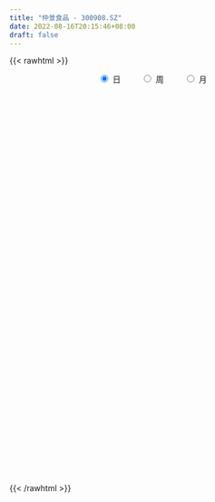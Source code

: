 ```yaml
---
title: "仲景食品 - 300908.SZ"
date: 2022-08-16T20:15:46+08:00
draft: false
---
```

{{< rawhtml >}}
    <div style="text-align: center">
        <label style="padding: 1rem;"><input style="margin-right: .5rem" type="radio" name="period" value="D" checked onclick="period_change(this)">日</label>
        <label style="padding: 1rem;"><input style="margin-right: .5rem" type="radio" name="period" value="W" onclick="period_change(this)">周</label>
        <label style="padding: 1rem;"><input style="margin-right: .5rem" type="radio" name="period" value="M" onclick="period_change(this)">月</label>
    </div>
    <div id="chart" style="height: 700px;"></div> 
    <script type="text/javascript">
        const D_v = [178465.06,117426.44,81226.61,126478.66,108540.16,80804.32,69269.61,66265.06,56216.3,86098.54,62585.13,38779.03,44000.07,53776.41,43858.28,39546.94,28899.2,63458.92,43415.73,37747.34,32349.08,34224.45,49132.22,36971.41,31383.94,30033.61,33106.28,34267.25,29944.39,34129.92,56866.95,35698.18,32658.61,22290.76,34752.65,21943.15,29241.14,24136.59,35706.38,24531.27,30072.58,26721.76,27621.37,38307.32,33480.72,21681.67,43222.61,59767.97,37035.15,31963.24,28106.6,26820.79,29922.06,24575.66,17505.0,16742.62,18369.1,15360.08,18775.72,18104.66,15453.06,12832.3,15643.82,12543.98,14309.57,18748.75,10707.14,11582.43,14605.12,15603.32,13064.49,9944.78,9148.41,15077.19,9624.86,8079.54,9240.62,13296.79,14478.03,10067.51,9628.4,24629.01,20756.84,14632.8,9515.28,12035.87,7854.04,6059.64,12951.92,14480.45,19197.05,21509.32,21102.71,14649.75,11401.62,9959.66,10838.96,8962.16,14098.51,52617.48,41634.65,44646.48,27173.83,22179.38,15858.83,12743.93,15951.85,10416.87,8073.72,11426.14,7464.45,9656.39,14150.74,18968.76,18281.11,17514.2,11500.4,13131.0,8699.83,14442.47,21704.9,17998.08,19918.19,11443.73,15387.63,8810.13,9464.36,16956.97,18242.7,14534.55,27372.35,20701.83,21684.43,17837.1,23511.25,13974.97,6086.05,11369.53,12134.21,7985.4,8689.61,8835.72,6863.4,7667.14,8822.6,18524.74,10102.44,12438.32,8782.21,13474.35,9753.52,7590.41,8864.71,5120.96,10234.35,12107.2,14193.31,23960.98,14898.86,11158.52,6738.86,12578.72,8553.87,7515.97,14308.11,13983.9,9571.11,7735.66,10528.35,11877.05,9092.05,8293.66,6820.47,7043.12,38205.8,63033.64,35622.27,30014.1,31605.59,32385.56,29125.46,25049.55,18411.78,17814.13,11925.64,16778.55,32194.81,16766.68,12152.34,13213.69,10586.33,14098.84,10445.06,11864.81,14105.02,9575.07,9466.37,7389.16,7513.18,7070.25,7865.09,11242.94,17375.44,11244.67,7093.07,5742.78,29464.45,29899.55,22258.24,16260.84,14274.75,14128.79,13694.98,16545.87,25803.93,18108.09,13455.24,11346.3,7833.61,10959.72,7175.07,9276.23,7421.05,8988.77,27278.76,10523.4,10977.6,8063.22,23790.76,12364.37,16965.51,37224.67,26630.88,11511.71,11378.01,9619.43,9791.65,20504.91,15193.68,12070.51,12729.38,11242.75,8740.7,15808.5,15768.8,9764.84,12252.96,11476.66,8067.02,8345.25,17255.94,10580.67,9418.26,9762.81,11788.14,21266.18,18750.41,16351.51,17210.48,14682.59,10191.12,10156.67,8666.65,6738.67,9344.7,11149.32,29564.71,35437.39,19998.32,13678.62,10837.49,11863.85,23910.98,26865.03,18428.06,16084.5,18330.82,12714.32,34363.33,28457.68,38577.81,30709.3,32644.17,14078.59,19785.19,11118.81,8790.32,10163.93,5606.64,6113.17,6511.68,7015.14,6406.66,6042.96,4714.4,7828.05,4666.44,4912.72,6253.47,5010.96,3198.92,5138.92,5247.41,3980.0,10711.91,5547.12,7669.13,7849.68,4077.93,3112.93,3845.93,4992.1,7434.54,9951.49,7385.85,7159.0,7575.35,8331.24,11021.2,8897.97,5477.0,8235.27,5517.15,3840.53,5053.0,9994.18,11078.6,10939.5,6633.89,6797.75,5593.44,7741.52,6800.0,5277.22,8455.12,14832.75,19695.2,16770.06,16331.8,17225.0,21365.31,43313.12,28018.01,25283.33,17418.75,13456.71,21698.17,15338.0,16238.8,10493.97,6361.1,5472.37,5154.01,7889.86,6535.31,6919.43,8684.57,7209.42,4963.0,5413.0,9986.85,7563.15,24138.12,15091.01,13795.72,8869.14,5486.79,14233.46,14870.53,8663.0,9405.0,7668.96,6602.87,6596.4,5355.48,4933.51,6229.0,9745.42,12268.73,6839.61,12147.0,11262.63,6591.22,4875.0,13088.79,13645.75,9083.87,11107.0,21430.08,10855.78,8427.95,9446.78,7670.87,7560.16,5366.57,5353.57,6487.57,3332.7,4357.0,8823.85,4225.0,5441.92,6953.93,4799.31,4759.97,3566.0,5428.06,4880.0,4290.0,5497.39,3377.43,11396.55,5290.46,4661.77,8340.0,37773.31,29706.2,20294.0,17095.45,10091.93,25158.8,10529.75]
const D_histogram = [0.0,-0.2456980057,-0.4673052978,-0.655387304,-1.5654277668,-1.9526242803,-2.1411649985,-2.0870437332,-2.1297103881,-1.4448229337,-1.2101923647,-1.0707571329,-1.1745469062,-1.5005250889,-1.8195375493,-1.6423394165,-1.5304525191,-0.9634625694,-0.5337808064,-0.4546144874,-0.3378822607,-0.2552841293,-0.4703300984,-0.6151669285,-0.8071970868,-0.9779720304,-0.9940552821,-0.8149836955,-0.5843020399,-0.2133323093,0.4799627754,0.6958418435,0.6231956352,0.6701237087,0.2730026839,0.0606503858,-0.2240099412,-0.2641426568,-0.0021618948,0.1737967832,0.3966228813,0.6809120389,0.8417659343,1.0782754363,0.9261519988,0.8975126154,1.2526893187,1.7146413391,1.9320433296,2.0901323917,1.8693331663,1.3424251546,1.193218665,0.6942604926,0.2680546046,0.0757440076,0.0539829372,0.1197150669,0.1599864009,0.2060743826,0.1086945127,0.0270807586,-0.1495626993,-0.3436211005,-0.3806473536,-0.51363693,-0.4867575987,-0.527815629,-0.3528294977,-0.2422529552,-0.2736562291,-0.1856487178,-0.0888903418,-0.1829697196,-0.3096270733,-0.3223612296,-0.20740507,-0.0192449211,0.1711549053,0.3264221058,0.3295319507,0.5426832059,0.7621164572,0.8190846776,0.7846859754,0.6266646647,0.5243735149,0.4682000112,0.5461943553,0.6684874888,0.7059508504,0.7287913163,0.8161892334,0.6638309287,0.6210280636,0.6355954178,0.5977551725,0.5264117491,0.5578628854,1.0203277307,1.2802894441,1.714592422,1.6143775352,1.32557724,1.0787503744,0.8399940744,0.6558265069,0.3889510853,0.1943822704,-0.1927221176,-0.4500285786,-0.5450957071,-0.731359517,-0.6225661422,-0.3809840624,-0.2945210935,-0.2057604213,-0.3469344878,-0.3508962812,-0.3444298293,-0.4241549012,-0.2668539617,-0.2826103772,-0.2164654017,-0.2761825038,-0.2814777151,-0.2798229834,-0.1660474575,-0.0820327775,-0.0547122003,0.1706151251,0.2468341019,0.3852190812,0.4414788801,0.1296022029,-0.2227393621,-0.4225595569,-0.637236046,-0.9014867474,-0.9607315355,-0.9021415934,-0.8798385489,-0.7881840019,-0.6809584176,-0.5533640465,-0.6551939264,-0.7038144338,-0.6083559361,-0.5589497759,-0.5824821564,-0.5323834754,-0.4471197671,-0.4255906754,-0.3777974196,-0.3151866193,-0.148211231,0.0508736479,0.3909962111,0.49638726,0.5679742112,0.5156851489,0.3720024901,0.2294126168,0.1570009099,-0.1455932151,-0.4958566434,-0.68611356,-0.7402934089,-0.68806272,-0.4918100258,-0.3057133442,-0.2397019361,-0.1963503814,-0.1218015505,0.6062092277,1.2428503841,1.4190647757,1.5009900368,1.6348018346,1.7170041155,1.7484251457,1.5068981355,1.2700834031,0.9563969486,0.7351519024,0.6519692412,0.1591418801,-0.2880020739,-0.6205129794,-0.764049863,-0.9177217798,-0.8774220913,-0.8700962589,-0.736334434,-0.5567385113,-0.3993182942,-0.2707976002,-0.2692570707,-0.3078435391,-0.3222695338,-0.2868762745,-0.3892992518,-0.2444616875,-0.1673851564,-0.2053619797,-0.1598307539,0.1383211579,0.4078346049,0.3814113642,0.2823356655,0.2865009456,0.3762023324,0.4648167564,0.5042873326,0.6814065269,0.6467837772,0.4848915227,0.2327417562,0.0981666609,-0.0981973913,-0.1925839906,-0.1953300765,-0.2204587691,-0.346503241,-0.7587843243,-0.9863447668,-1.0137492865,-0.9400325935,-0.7185030639,-0.5451288528,-0.3000171843,0.1042517481,0.1414000204,0.1803853485,0.1478678673,0.14210084,0.1422299166,0.284846127,0.2942177625,0.2438013104,0.1662943808,0.0774062174,0.054790834,0.0875381345,0.1498786246,0.1844001228,0.2413749147,0.1844416967,0.1365348482,0.1500925563,0.1698515939,0.1225133234,0.0193676619,0.0206230261,0.0872021184,0.1763578578,0.2592723166,0.3346137679,0.4330434375,0.4025895384,0.3947792146,0.2870756521,0.1523851167,0.1115158453,0.1524000214,0.1807701506,0.2504516279,0.4541216982,0.4664945143,0.3706557881,0.3081742374,0.2583243101,0.3135044007,0.2917855934,0.2146834242,0.0413265359,0.0699886427,-0.0559110588,0.1032880588,0.1249995581,0.0999567348,0.0045745142,-0.264560681,-0.4179292618,-0.6480129979,-0.8067046628,-0.9219788178,-1.0172117199,-0.9955696068,-0.9895208151,-0.8681392936,-0.7235261709,-0.5658164906,-0.3902833409,-0.2706032397,-0.2598727166,-0.2382659846,-0.1504432557,-0.035589371,0.0341078593,0.0941065731,0.1733846737,0.1631928037,0.1889826506,0.1079071369,0.0646865644,-0.0184211979,0.0303933704,0.0871521266,0.1176363487,0.1144698123,0.0741623115,-0.0506599585,-0.2281773609,-0.3235980882,-0.3279991905,-0.3828626941,-0.5479311826,-0.5462574816,-0.4701863689,-0.3516768766,-0.1966625115,-0.0998357882,-0.0232683935,0.0328110309,0.1004760287,0.1952390589,0.2983831037,0.3521917249,0.3925142344,0.3505379116,0.3758042979,0.296169975,0.1995959926,0.1467899858,0.0625855548,0.132727676,0.2216032567,0.2832331616,0.3704966123,0.4984020438,0.6841452365,0.6574420377,0.3513404887,-0.0597537695,-0.4007353744,-0.6630291343,-0.9443429672,-0.9015906097,-0.7605670528,-0.64401847,-0.5085233728,-0.3536951074,-0.2349027023,-0.1182235376,-0.0227558562,0.05063511,0.0921862495,0.1490449335,0.1847361648,0.2431586006,0.3179552966,0.3805004649,0.371870227,0.2799428691,0.1929560885,0.1559440057,0.2060849161,0.2822263902,0.3330155559,0.4168234084,0.4311058702,0.4013562297,0.322954868,0.2882710063,0.2655569915,0.2305092406,0.2413733108,0.2920197262,0.3036536233,0.3329292851,0.2924732449,0.2123175982,0.1811964142,0.233081653,0.3069391406,0.3274557896,0.2463472093,0.2877507934,0.2627174816,0.224836084,0.1325118658,0.0271943017,-0.0878282435,-0.1516497016,-0.2115968754,-0.2980379296,-0.3326946757,-0.3323189786,-0.3877436236,-0.3652254393,-0.3063275735,-0.2091480233,-0.1596004238,-0.1459702734,-0.1265163549,-0.0613858267,-0.0449289137,-0.0131530817,-0.0219128356,-0.0134507067,-0.1075644422,-0.1778290207,-0.1639626989,-0.0881453005,0.1082439299,0.3313728924,0.4803140198,0.5368389316,0.5382723991,0.6468252071,0.6270914712]
const D_fast = [0.0,-0.3071225071,-0.6455561237,-0.9974849558,-2.2988823604,-3.174234944,-3.8980669118,-4.3657065798,-4.9408008317,-4.6171191107,-4.6850366329,-4.8132906844,-5.2107171841,-5.9118266391,-6.6857234869,-6.9191102082,-7.1898364405,-6.8637121331,-6.5674755717,-6.6019628746,-6.5697012131,-6.5509241141,-6.8835526078,-7.18218117,-7.5760106,-7.9912785512,-8.2558756234,-8.2805499607,-8.1959438151,-7.8783071619,-7.0650213833,-6.6751818543,-6.5920291538,-6.3775701531,-6.706440507,-6.9036302086,-7.2442930209,-7.3504614006,-7.0890211124,-6.8696132386,-6.5476314202,-6.0931142529,-5.7218188738,-5.2157405128,-5.1363259506,-4.9405871802,-4.2722381472,-3.3816257921,-2.6812129692,-2.0005908091,-1.7540567429,-1.945358466,-1.7962602893,-2.1216533385,-2.4808455755,-2.6542201705,-2.6624855066,-2.5668246102,-2.486556676,-2.3889500987,-2.4591563404,-2.5339999048,-2.7480340376,-3.0279977138,-3.1601858053,-3.4215846143,-3.5163946826,-3.6894066202,-3.6026278633,-3.5526145596,-3.6524318908,-3.6108365589,-3.5363007684,-3.6761225761,-3.8801866981,-3.9735111618,-3.9104062697,-3.7270573511,-3.4938687984,-3.2569960714,-3.1715032388,-2.8226811821,-2.4127188165,-2.1509794268,-1.9892066351,-1.9905617796,-1.9617595507,-1.9008830516,-1.6863401187,-1.396925113,-1.1829740388,-0.9779357438,-0.6864905184,-0.6728910909,-0.5604369401,-0.3869707315,-0.2753721836,-0.2151126697,-0.0441958121,0.6733509659,1.2533850402,2.1163361237,2.4197156207,2.4623096355,2.4851703635,2.4564125821,2.4362016414,2.266563991,2.1205907437,1.6853058264,1.3154922207,1.0841511654,0.7150474763,0.6681993155,0.8145353797,0.8273680753,0.8646886422,0.6367809536,0.5450950899,0.4654540846,0.2796902874,0.3702777365,0.2838687266,0.2958973517,0.1671346237,0.0914699836,0.0231689694,0.095432631,0.1589391165,0.1725816438,0.4405627503,0.5784902526,0.8131800023,0.9798095212,0.7003333948,0.2923069892,-0.0131530948,-0.3871385954,-0.8767609837,-1.1761886557,-1.3431341119,-1.5407907046,-1.6461821581,-1.7091961783,-1.7199428188,-1.9855711803,-2.2101452961,-2.2667757824,-2.3571070662,-2.5262599858,-2.6092571736,-2.6357734072,-2.7206419843,-2.7672980834,-2.7834839379,-2.6535613574,-2.4417580666,-2.0038864505,-1.7743985866,-1.5608180826,-1.4841858577,-1.5348678939,-1.620104613,-1.6532660925,-1.9922585212,-2.4664861104,-2.8282714169,-3.0675246181,-3.1873096092,-3.1140094215,-3.0043410759,-2.9982551518,-3.0039911925,-2.9598927492,-2.080329664,-1.1329759117,-0.6019953261,-0.1448225558,0.3976897007,0.9091430104,1.3776703271,1.5128678507,1.5935739691,1.5189867518,1.4815296812,1.5613393303,1.1082974391,0.5891529667,0.1015138163,-0.2330355331,-0.6161378947,-0.7951937291,-1.0053919614,-1.055713745,-1.0153024502,-0.9577118067,-0.8968905126,-0.9626642508,-1.078211604,-1.1732049822,-1.2095307915,-1.4092785818,-1.3255564393,-1.2903261973,-1.3796435155,-1.3740699782,-1.0413377769,-0.6698656788,-0.6009360784,-0.6294278607,-0.5536373442,-0.3698853743,-0.1650667612,0.0004756481,0.3479464742,0.4750196687,0.434350295,0.2403859675,0.1303525375,-0.0905608626,-0.2330934596,-0.2846720645,-0.3649154494,-0.5775857317,-1.179562896,-1.6537095302,-1.9345513715,-2.0958428269,-2.0539390632,-2.0168470653,-1.846739693,-1.4164078236,-1.3439095461,-1.2598278809,-1.2553783953,-1.2256202126,-1.1899336568,-0.9761059147,-0.8931798385,-0.882645963,-0.9185792975,-0.9881159065,-0.9970335813,-0.9424017473,-0.842591601,-0.7619700721,-0.6446515515,-0.6554743454,-0.6692474819,-0.6181666346,-0.5559446986,-0.5726546383,-0.6709583842,-0.6645472635,-0.5761676416,-0.4429224377,-0.2951898998,-0.1361950065,0.0704955225,0.1406890079,0.2315734879,0.1956388384,0.0990445821,0.0860542721,0.1650384534,0.2386011203,0.3708955046,0.6880959994,0.8170924441,0.8139176649,0.8284796736,0.8432108238,0.9767670146,1.0279946056,1.0045632925,0.8415380381,0.8876973057,0.7478198394,0.9328409717,0.9858023605,0.9857487209,0.8915101289,0.5562347634,0.2983838671,-0.0937031184,-0.4540709491,-0.7998398084,-1.1493756406,-1.3766259291,-1.6179573412,-1.7136106431,-1.7498790631,-1.7336235055,-1.655661191,-1.6036318997,-1.6578695558,-1.6958293199,-1.645617405,-1.539660863,-1.4614366679,-1.3779113108,-1.2552870418,-1.2246807108,-1.1516452013,-1.2057439308,-1.2327928622,-1.3205059239,-1.264093013,-1.1855462252,-1.1256529159,-1.1002019993,-1.1219689222,-1.2594561818,-1.4940179244,-1.6703381737,-1.7567390737,-1.9073182508,-2.2093695349,-2.3442602044,-2.3857356839,-2.3551454107,-2.2492966735,-2.1774288973,-2.1066786009,-2.0423964188,-1.9496124139,-1.8060396189,-1.6282997982,-1.4864432457,-1.3479921776,-1.3023340226,-1.1831165618,-1.1887083909,-1.2353833751,-1.2514918855,-1.3200499278,-1.2167258876,-1.0724494927,-0.9400112974,-0.7601236937,-0.5076177513,-0.1508382493,-0.0131809387,-0.2314473656,-0.6574800662,-1.0986455147,-1.5266965582,-2.0440961329,-2.2267414278,-2.2758596341,-2.3203156688,-2.3119514148,-2.2455469263,-2.1854801967,-2.0983569164,-2.0085781991,-1.9225284554,-1.8579307535,-1.7638108361,-1.6819355636,-1.5627234776,-1.4084379575,-1.250767673,-1.1664303541,-1.1883719948,-1.2271197533,-1.2251458346,-1.1234836951,-0.9767856235,-0.8427425688,-0.6547288642,-0.5326699348,-0.462080518,-0.4597431626,-0.4223592727,-0.3786840396,-0.3561044805,-0.2848970825,-0.1612457356,-0.0736984326,0.0388095505,0.0714718215,0.0443955744,0.0585734938,0.1687291459,0.3193214187,0.4217020151,0.4021802372,0.5155215196,0.5561675782,0.5744952016,0.5152989498,0.4167799611,0.279800355,0.1780664715,0.0652200788,-0.0957304576,-0.2135608728,-0.2962649202,-0.4486254712,-0.5174136467,-0.5350976743,-0.4902051299,-0.4805576363,-0.5034200543,-0.5155952245,-0.465811153,-0.4605864685,-0.4320989069,-0.4463368696,-0.4412374174,-0.5622422635,-0.6769640972,-0.7040884501,-0.6503073768,-0.426857164,-0.1208849783,0.1481346541,0.3388692988,0.474870866,0.7451299758,0.8821691076]
const D_slow = [0.0,-0.0614245014,-0.1782508259,-0.3420976519,-0.7334545936,-1.2216106637,-1.7569019133,-2.2786628466,-2.8110904436,-3.172296177,-3.4748442682,-3.7425335514,-4.036170278,-4.4113015502,-4.8661859375,-5.2767707917,-5.6593839214,-5.9002495638,-6.0336947654,-6.1473483872,-6.2318189524,-6.2956399847,-6.4132225093,-6.5670142415,-6.7688135132,-7.0133065208,-7.2618203413,-7.4655662652,-7.6116417752,-7.6649748525,-7.5449841587,-7.3710236978,-7.215224789,-7.0476938618,-6.9794431909,-6.9642805944,-7.0202830797,-7.0863187439,-7.0868592176,-7.0434100218,-6.9442543015,-6.7740262917,-6.5635848082,-6.2940159491,-6.0624779494,-5.8380997956,-5.5249274659,-5.0962671311,-4.6132562987,-4.0907232008,-3.6233899092,-3.2877836206,-2.9894789543,-2.8159138312,-2.74890018,-2.7299641781,-2.7164684438,-2.6865396771,-2.6465430769,-2.5950244812,-2.5678508531,-2.5610806634,-2.5984713383,-2.6843766134,-2.7795384518,-2.9079476843,-3.0296370839,-3.1615909912,-3.2497983656,-3.3103616044,-3.3787756617,-3.4251878411,-3.4474104266,-3.4931528565,-3.5705596248,-3.6511499322,-3.7030011997,-3.70781243,-3.6650237037,-3.5834181772,-3.5010351895,-3.365364388,-3.1748352737,-2.9700641043,-2.7738926105,-2.6172264443,-2.4861330656,-2.3690830628,-2.232534474,-2.0654126018,-1.8889248892,-1.7067270601,-1.5026797518,-1.3367220196,-1.1814650037,-1.0225661493,-0.8731273561,-0.7415244188,-0.6020586975,-0.3469767648,-0.0269044038,0.4017437017,0.8053380855,1.1367323955,1.4064199891,1.6164185077,1.7803751344,1.8776129057,1.9262084733,1.8780279439,1.7655207993,1.6292468725,1.4464069933,1.2907654577,1.1955194421,1.1218891688,1.0704490634,0.9837154415,0.8959913712,0.8098839138,0.7038451886,0.6371316981,0.5664791038,0.5123627534,0.4433171275,0.3729476987,0.3029919528,0.2614800885,0.2409718941,0.227293844,0.2699476253,0.3316561508,0.4279609211,0.5383306411,0.5707311918,0.5150463513,0.4094064621,0.2500974506,0.0247257637,-0.2154571202,-0.4409925185,-0.6609521557,-0.8579981562,-1.0282377606,-1.1665787723,-1.3303772539,-1.5063308623,-1.6584198463,-1.7981572903,-1.9437778294,-2.0768736982,-2.18865364,-2.2950513089,-2.3895006638,-2.4682973186,-2.5053501264,-2.4926317144,-2.3948826616,-2.2707858466,-2.1287922938,-1.9998710066,-1.906870384,-1.8495172298,-1.8102670024,-1.8466653061,-1.970629467,-2.142157857,-2.3272312092,-2.4992468892,-2.6221993957,-2.6986277317,-2.7585532157,-2.8076408111,-2.8380911987,-2.6865388918,-2.3758262957,-2.0210601018,-1.6458125926,-1.237112134,-0.8078611051,-0.3707548186,0.0059697152,0.323490566,0.5625898032,0.7463777788,0.9093700891,0.9491555591,0.8771550406,0.7220267957,0.53101433,0.301583885,0.0822283622,-0.1352957025,-0.319379311,-0.4585639389,-0.5583935124,-0.6260929125,-0.6934071801,-0.7703680649,-0.8509354484,-0.922654517,-1.0199793299,-1.0810947518,-1.1229410409,-1.1742815358,-1.2142392243,-1.1796589348,-1.0777002836,-0.9823474426,-0.9117635262,-0.8401382898,-0.7460877067,-0.6298835176,-0.5038116845,-0.3334600527,-0.1717641085,-0.0505412278,0.0076442113,0.0321858765,0.0076365287,-0.040509469,-0.0893419881,-0.1444566803,-0.2310824906,-0.4207785717,-0.6673647634,-0.920802085,-1.1558102334,-1.3354359994,-1.4717182125,-1.5467225086,-1.5206595716,-1.4853095665,-1.4402132294,-1.4032462626,-1.3677210526,-1.3321635734,-1.2609520417,-1.1873976011,-1.1264472734,-1.0848736783,-1.0655221239,-1.0518244154,-1.0299398818,-0.9924702256,-0.9463701949,-0.8860264662,-0.8399160421,-0.80578233,-0.7682591909,-0.7257962925,-0.6951679616,-0.6903260462,-0.6851702896,-0.66336976,-0.6192802956,-0.5544622164,-0.4708087744,-0.362547915,-0.2619005305,-0.1632057268,-0.0914368138,-0.0533405346,-0.0254615733,0.0126384321,0.0578309697,0.1204438767,0.2339743012,0.3505979298,0.4432618768,0.5203054362,0.5848865137,0.6632626139,0.7362090122,0.7898798683,0.8002115023,0.8177086629,0.8037308982,0.8295529129,0.8608028024,0.8857919861,0.8869356147,0.8207954444,0.716313129,0.5543098795,0.3526337138,0.1221390093,-0.1321639206,-0.3810563223,-0.6284365261,-0.8454713495,-1.0263528922,-1.1678070149,-1.2653778501,-1.33302866,-1.3979968392,-1.4575633353,-1.4951741493,-1.504071492,-1.4955445272,-1.4720178839,-1.4286717155,-1.3878735146,-1.3406278519,-1.3136510677,-1.2974794266,-1.3020847261,-1.2944863835,-1.2726983518,-1.2432892646,-1.2146718116,-1.1961312337,-1.2087962233,-1.2658405635,-1.3467400856,-1.4287398832,-1.5244555567,-1.6614383524,-1.7980027228,-1.915549315,-2.0034685341,-2.052634162,-2.0775931091,-2.0834102074,-2.0752074497,-2.0500884425,-2.0012786778,-1.9266829019,-1.8386349706,-1.740506412,-1.6528719342,-1.5589208597,-1.4848783659,-1.4349793678,-1.3982818713,-1.3826354826,-1.3494535636,-1.2940527494,-1.223244459,-1.130620306,-1.006019795,-0.8349834859,-0.6706229765,-0.5827878543,-0.5977262967,-0.6979101403,-0.8636674238,-1.0997531657,-1.3251508181,-1.5152925813,-1.6762971988,-1.803428042,-1.8918518188,-1.9505774944,-1.9801333788,-1.9858223429,-1.9731635654,-1.950117003,-1.9128557696,-1.8666717284,-1.8058820783,-1.7263932541,-1.6312681379,-1.5383005811,-1.4683148639,-1.4200758417,-1.3810898403,-1.3295686113,-1.2590120137,-1.1757581247,-1.0715522726,-0.9637758051,-0.8634367477,-0.7826980307,-0.7106302791,-0.6442410312,-0.586613721,-0.5262703933,-0.4532654618,-0.3773520559,-0.2941197347,-0.2210014234,-0.1679220239,-0.1226229203,-0.0643525071,0.0123822781,0.0942462255,0.1558330278,0.2277707262,0.2934500966,0.3496591176,0.382787084,0.3895856594,0.3676285985,0.3297161731,0.2768169543,0.2023074719,0.119133803,0.0360540583,-0.0608818476,-0.1521882074,-0.2287701008,-0.2810571066,-0.3209572125,-0.3574497809,-0.3890788696,-0.4044253263,-0.4156575547,-0.4189458252,-0.424424034,-0.4277867107,-0.4546778213,-0.4991350765,-0.5401257512,-0.5621620763,-0.5351010938,-0.4522578707,-0.3321793658,-0.1979696329,-0.0634015331,0.0983047687,0.2550776365]
const D_data = [['2020-11-23', 120.0, 120.8, 116.01, 125.9],['2020-11-24', 114.99, 116.95, 111.0, 118.98],['2020-11-25', 119.0, 115.68, 112.35, 120.2],['2020-11-26', 115.69, 114.5, 114.42, 127.25],['2020-11-27', 107.0, 101.5, 101.0, 108.78],['2020-11-30', 99.0, 102.98, 96.6, 104.22],['2020-12-01', 105.8, 102.05, 101.31, 107.01],['2020-12-02', 100.02, 102.74, 99.1, 106.78],['2020-12-03', 100.0, 99.5, 97.67, 101.52],['2020-12-04', 99.88, 108.5, 99.51, 108.5],['2020-12-07', 103.97, 103.81, 103.15, 107.78],['2020-12-08', 102.56, 102.2, 101.0, 104.69],['2020-12-09', 102.02, 97.79, 97.7, 103.1],['2020-12-10', 96.0, 92.16, 91.5, 96.8],['2020-12-11', 92.0, 88.5, 87.03, 93.05],['2020-12-14', 88.88, 92.22, 87.18, 92.9],['2020-12-15', 91.52, 90.13, 90.0, 92.83],['2020-12-16', 90.0, 95.85, 89.51, 98.68],['2020-12-17', 93.8, 95.38, 93.8, 97.68],['2020-12-18', 94.0, 91.1, 90.88, 94.49],['2020-12-21', 90.0, 90.9, 87.5, 91.0],['2020-12-22', 90.05, 89.88, 88.97, 92.57],['2020-12-23', 91.0, 84.59, 84.0, 91.77],['2020-12-24', 82.6, 83.13, 80.76, 84.18],['2020-12-25', 82.87, 80.1, 79.28, 82.87],['2020-12-28', 79.6, 77.68, 76.58, 79.83],['2020-12-29', 77.88, 77.3, 76.63, 80.82],['2020-12-30', 77.65, 78.41, 75.18, 79.24],['2020-12-31', 77.77, 78.53, 77.37, 81.47],['2021-01-04', 78.54, 80.51, 78.0, 81.66],['2021-01-05', 81.0, 86.46, 80.02, 87.77],['2021-01-06', 85.11, 82.35, 81.95, 85.7],['2021-01-07', 81.5, 78.61, 78.0, 83.7],['2021-01-08', 78.01, 79.54, 76.0, 80.9],['2021-01-11', 79.55, 72.4, 72.12, 79.7],['2021-01-12', 71.19, 72.2, 71.14, 74.25],['2021-01-13', 71.9, 68.88, 68.3, 72.0],['2021-01-14', 68.18, 69.86, 67.5, 71.49],['2021-01-15', 69.62, 73.13, 69.3, 75.49],['2021-01-18', 71.94, 72.3, 71.34, 74.83],['2021-01-19', 72.0, 73.2, 72.0, 75.49],['2021-01-20', 72.45, 74.8, 70.1, 74.88],['2021-01-21', 74.5, 74.12, 73.5, 75.88],['2021-01-22', 75.0, 76.0, 74.5, 79.49],['2021-01-25', 75.0, 71.28, 70.88, 75.06],['2021-01-26', 70.87, 72.22, 70.38, 73.17],['2021-01-27', 73.3, 77.97, 72.53, 79.2],['2021-01-28', 76.51, 81.96, 76.5, 85.46],['2021-01-29', 83.23, 81.51, 78.17, 83.49],['2021-02-01', 81.5, 82.78, 79.56, 84.48],['2021-02-02', 81.5, 78.9, 78.11, 82.38],['2021-02-03', 77.84, 73.83, 73.68, 78.85],['2021-02-04', 72.68, 77.3, 72.68, 78.6],['2021-02-05', 76.6, 71.5, 71.38, 78.2],['2021-02-08', 74.0, 69.89, 69.87, 74.0],['2021-02-09', 70.02, 70.89, 69.11, 71.29],['2021-02-10', 70.89, 72.11, 70.8, 73.89],['2021-02-18', 72.41, 73.01, 72.1, 74.0],['2021-02-19', 72.51, 72.71, 70.2, 73.05],['2021-02-22', 72.58, 72.79, 72.05, 74.17],['2021-02-23', 72.61, 70.61, 69.5, 72.63],['2021-02-24', 70.1, 70.01, 69.51, 70.98],['2021-02-25', 70.08, 67.7, 67.65, 70.42],['2021-02-26', 64.85, 65.9, 64.8, 66.6],['2021-03-01', 66.0, 66.56, 65.58, 67.29],['2021-03-02', 66.77, 64.13, 63.85, 66.92],['2021-03-03', 64.15, 65.02, 64.0, 65.47],['2021-03-04', 64.8, 63.28, 63.0, 64.84],['2021-03-05', 62.88, 65.54, 62.4, 65.88],['2021-03-08', 65.58, 64.8, 64.75, 67.57],['2021-03-09', 65.07, 62.55, 62.33, 65.7],['2021-03-10', 63.0, 63.53, 61.92, 63.53],['2021-03-11', 63.04, 63.54, 62.6, 64.13],['2021-03-12', 63.23, 60.55, 60.0, 63.5],['2021-03-15', 59.91, 58.84, 58.7, 60.98],['2021-03-16', 58.9, 59.12, 58.48, 59.88],['2021-03-17', 58.96, 60.26, 58.63, 60.38],['2021-03-18', 60.57, 61.38, 59.66, 61.5],['2021-03-19', 60.16, 61.97, 60.15, 62.62],['2021-03-22', 62.0, 62.15, 61.38, 62.79],['2021-03-23', 62.25, 60.43, 60.34, 62.85],['2021-03-24', 60.24, 63.51, 60.24, 64.29],['2021-03-25', 62.6, 64.82, 62.05, 65.07],['2021-03-26', 64.3, 63.73, 63.66, 65.38],['2021-03-29', 63.75, 62.88, 62.5, 63.9],['2021-03-30', 62.89, 60.99, 60.67, 63.35],['2021-03-31', 60.93, 61.08, 60.26, 61.71],['2021-04-01', 61.2, 61.28, 60.53, 61.58],['2021-04-02', 61.15, 63.1, 60.8, 63.34],['2021-04-06', 63.24, 64.38, 62.66, 64.58],['2021-04-07', 62.0, 64.02, 61.13, 64.37],['2021-04-08', 63.87, 64.32, 63.69, 65.89],['2021-04-09', 63.88, 65.82, 63.6, 67.65],['2021-04-12', 65.86, 63.03, 62.97, 65.86],['2021-04-13', 63.04, 64.21, 63.03, 65.27],['2021-04-14', 64.2, 65.2, 63.5, 65.68],['2021-04-15', 65.04, 64.84, 64.0, 66.0],['2021-04-16', 65.17, 64.46, 64.0, 65.17],['2021-04-19', 64.2, 65.98, 63.1, 66.33],['2021-04-20', 65.96, 73.29, 65.29, 76.5],['2021-04-21', 71.0, 73.61, 70.4, 75.88],['2021-04-22', 74.68, 78.91, 74.68, 80.15],['2021-04-23', 77.03, 74.54, 74.49, 78.5],['2021-04-26', 74.52, 72.44, 71.75, 76.58],['2021-04-27', 72.15, 72.66, 71.9, 74.37],['2021-04-28', 72.15, 72.43, 70.38, 72.46],['2021-04-29', 71.5, 72.81, 70.22, 73.92],['2021-04-30', 72.13, 71.23, 70.5, 73.13],['2021-05-06', 70.53, 71.39, 70.01, 71.92],['2021-05-07', 70.86, 67.67, 67.51, 71.6],['2021-05-10', 67.58, 67.55, 67.23, 69.38],['2021-05-11', 67.18, 68.47, 67.02, 70.49],['2021-05-12', 67.71, 66.27, 65.61, 68.8],['2021-05-13', 66.78, 69.41, 66.56, 71.2],['2021-05-14', 68.98, 71.8, 68.53, 72.48],['2021-05-17', 71.2, 70.64, 69.39, 73.38],['2021-05-18', 70.64, 71.1, 69.62, 72.83],['2021-05-19', 70.81, 68.0, 68.0, 70.89],['2021-05-20', 67.05, 69.18, 67.05, 69.37],['2021-05-21', 69.58, 69.16, 69.05, 72.45],['2021-05-24', 67.45, 67.68, 65.25, 68.55],['2021-05-25', 67.78, 70.68, 67.05, 71.6],['2021-05-26', 71.1, 68.76, 68.67, 72.28],['2021-05-27', 68.8, 69.8, 68.43, 70.24],['2021-05-28', 69.81, 68.11, 67.2, 69.82],['2021-05-31', 68.09, 68.45, 67.5, 68.55],['2021-06-01', 68.01, 68.35, 68.01, 69.3],['2021-06-02', 68.35, 69.93, 67.6, 70.13],['2021-06-03', 70.3, 70.03, 69.17, 71.29],['2021-06-04', 69.5, 69.6, 69.0, 71.8],['2021-06-07', 69.6, 72.85, 68.66, 72.93],['2021-06-08', 72.12, 72.01, 70.71, 72.8],['2021-06-09', 71.85, 73.68, 71.51, 73.88],['2021-06-10', 73.08, 73.58, 72.42, 74.56],['2021-06-11', 73.58, 68.58, 68.3, 73.58],['2021-06-15', 68.41, 66.31, 65.3, 69.16],['2021-06-16', 66.31, 66.53, 65.75, 67.38],['2021-06-17', 67.0, 64.84, 64.13, 67.08],['2021-06-18', 64.34, 62.32, 62.12, 64.77],['2021-06-21', 62.3, 63.25, 62.23, 63.47],['2021-06-22', 63.2, 63.93, 63.2, 64.56],['2021-06-23', 63.5, 62.9, 62.55, 64.33],['2021-06-24', 62.87, 63.3, 62.41, 63.85],['2021-06-25', 62.88, 63.31, 62.5, 64.0],['2021-06-28', 63.31, 63.55, 63.15, 64.5],['2021-06-29', 63.28, 60.08, 60.06, 63.3],['2021-06-30', 60.05, 59.59, 59.41, 60.75],['2021-07-01', 59.59, 60.77, 59.59, 61.66],['2021-07-02', 60.77, 59.87, 59.5, 61.97],['2021-07-05', 59.5, 58.3, 57.4, 59.86],['2021-07-06', 58.08, 58.56, 57.42, 58.93],['2021-07-07', 58.2, 58.67, 58.06, 59.26],['2021-07-08', 58.6, 57.49, 57.13, 58.67],['2021-07-09', 56.82, 57.35, 56.8, 57.57],['2021-07-12', 57.46, 57.21, 57.05, 57.96],['2021-07-13', 57.39, 58.6, 57.08, 58.6],['2021-07-14', 58.0, 59.6, 58.0, 60.58],['2021-07-15', 59.53, 62.66, 59.5, 63.35],['2021-07-16', 62.04, 60.95, 60.0, 62.88],['2021-07-19', 60.34, 61.12, 59.05, 61.52],['2021-07-20', 60.2, 59.76, 59.42, 60.49],['2021-07-21', 59.38, 58.16, 57.81, 60.37],['2021-07-22', 58.18, 57.37, 57.02, 58.5],['2021-07-23', 57.58, 57.56, 57.04, 58.39],['2021-07-26', 57.3, 53.4, 53.26, 57.6],['2021-07-27', 53.4, 50.5, 50.4, 53.83],['2021-07-28', 50.0, 50.27, 48.53, 50.78],['2021-07-29', 50.7, 50.42, 50.3, 51.3],['2021-07-30', 50.43, 50.83, 49.1, 50.94],['2021-08-02', 50.64, 52.47, 50.02, 52.67],['2021-08-03', 52.1, 52.68, 51.68, 52.87],['2021-08-04', 52.64, 51.25, 51.08, 52.64],['2021-08-05', 51.0, 50.69, 50.3, 51.79],['2021-08-06', 50.5, 50.87, 49.85, 51.34],['2021-08-09', 51.31, 61.04, 51.31, 61.04],['2021-08-10', 61.26, 63.98, 57.98, 66.5],['2021-08-11', 63.01, 61.17, 61.12, 63.8],['2021-08-12', 61.52, 61.6, 61.16, 63.9],['2021-08-13', 61.6, 63.89, 61.28, 66.23],['2021-08-16', 65.6, 65.03, 62.85, 67.66],['2021-08-17', 65.05, 66.01, 62.99, 68.44],['2021-08-18', 65.0, 63.3, 62.21, 65.57],['2021-08-19', 62.21, 63.2, 61.75, 64.68],['2021-08-20', 62.7, 61.7, 59.25, 62.97],['2021-08-23', 63.02, 62.18, 61.4, 63.5],['2021-08-24', 62.62, 63.76, 61.35, 64.75],['2021-08-25', 61.56, 57.52, 57.28, 61.83],['2021-08-26', 58.59, 55.62, 55.57, 58.59],['2021-08-27', 55.59, 54.69, 54.25, 56.38],['2021-08-30', 54.05, 55.3, 53.68, 56.5],['2021-08-31', 54.7, 53.75, 53.68, 55.36],['2021-09-01', 53.76, 55.18, 53.06, 55.7],['2021-09-02', 55.01, 54.19, 54.0, 56.69],['2021-09-03', 54.1, 55.48, 53.21, 55.88],['2021-09-06', 55.0, 56.33, 54.43, 56.88],['2021-09-07', 56.25, 56.51, 55.55, 56.83],['2021-09-08', 56.27, 56.57, 55.51, 56.95],['2021-09-09', 56.55, 55.02, 55.02, 56.55],['2021-09-10', 54.82, 54.08, 53.72, 55.47],['2021-09-13', 53.83, 53.87, 53.55, 54.74],['2021-09-14', 53.9, 54.18, 53.87, 55.88],['2021-09-15', 53.58, 51.86, 51.8, 53.98],['2021-09-16', 52.09, 54.67, 52.0, 55.98],['2021-09-17', 54.0, 54.1, 52.51, 54.83],['2021-09-22', 53.22, 52.45, 52.3, 53.57],['2021-09-23', 52.47, 53.2, 52.47, 53.81],['2021-09-24', 53.06, 57.12, 53.06, 60.5],['2021-09-27', 55.4, 58.36, 55.0, 60.88],['2021-09-28', 57.06, 55.48, 54.39, 57.9],['2021-09-29', 54.61, 54.36, 53.5, 56.94],['2021-09-30', 55.08, 55.5, 54.65, 57.57],['2021-10-08', 55.47, 56.98, 55.25, 58.0],['2021-10-11', 56.9, 57.69, 56.62, 58.95],['2021-10-12', 56.94, 57.73, 55.28, 58.75],['2021-10-13', 58.6, 60.46, 57.6, 61.5],['2021-10-14', 59.35, 58.69, 57.78, 60.27],['2021-10-15', 58.12, 57.0, 56.5, 59.27],['2021-10-18', 56.77, 55.03, 54.6, 56.77],['2021-10-19', 54.97, 55.59, 54.66, 55.88],['2021-10-20', 55.5, 53.92, 53.53, 56.41],['2021-10-21', 53.5, 54.29, 53.17, 54.87],['2021-10-22', 54.5, 55.01, 53.6, 55.64],['2021-10-25', 55.02, 54.47, 53.65, 55.85],['2021-10-26', 54.05, 52.54, 52.33, 54.62],['2021-10-27', 51.6, 47.0, 46.94, 51.65],['2021-10-28', 46.03, 46.8, 46.03, 47.5],['2021-10-29', 46.82, 47.7, 46.8, 48.48],['2021-11-01', 47.31, 48.16, 47.13, 48.66],['2021-11-02', 48.1, 49.97, 47.61, 50.38],['2021-11-03', 50.5, 49.73, 49.05, 50.61],['2021-11-04', 49.19, 51.21, 49.15, 51.8],['2021-11-05', 53.19, 54.67, 52.64, 58.81],['2021-11-08', 53.65, 51.15, 51.01, 53.79],['2021-11-09', 51.34, 51.3, 50.71, 51.98],['2021-11-10', 50.8, 50.35, 49.53, 51.7],['2021-11-11', 50.0, 50.5, 49.71, 50.9],['2021-11-12', 50.83, 50.48, 49.8, 50.92],['2021-11-15', 51.12, 52.64, 50.5, 53.08],['2021-11-16', 52.35, 51.44, 51.03, 52.55],['2021-11-17', 50.88, 50.63, 49.6, 51.0],['2021-11-18', 51.63, 49.95, 49.92, 52.2],['2021-11-19', 49.6, 49.3, 48.87, 50.13],['2021-11-22', 49.3, 49.73, 48.78, 50.09],['2021-11-23', 49.99, 50.36, 49.54, 51.77],['2021-11-24', 50.01, 50.94, 49.4, 51.0],['2021-11-25', 50.95, 50.85, 50.4, 51.48],['2021-11-26', 50.98, 51.42, 50.6, 51.67],['2021-11-29', 50.8, 50.04, 50.01, 51.2],['2021-11-30', 50.12, 49.88, 49.54, 50.53],['2021-12-01', 49.81, 50.56, 49.81, 50.7],['2021-12-02', 50.86, 50.75, 50.56, 51.96],['2021-12-03', 50.79, 49.85, 49.6, 50.9],['2021-12-06', 49.98, 48.7, 48.61, 49.98],['2021-12-07', 48.74, 49.65, 48.74, 49.87],['2021-12-08', 49.3, 50.6, 49.02, 50.78],['2021-12-09', 50.63, 51.32, 50.34, 52.44],['2021-12-10', 51.01, 51.8, 51.01, 52.78],['2021-12-13', 51.59, 52.3, 51.3, 53.5],['2021-12-14', 52.2, 53.31, 52.06, 53.86],['2021-12-15', 53.74, 52.17, 52.05, 53.74],['2021-12-16', 52.22, 52.64, 51.52, 52.67],['2021-12-17', 52.96, 51.33, 51.16, 52.96],['2021-12-20', 51.33, 50.5, 50.27, 51.9],['2021-12-21', 50.95, 51.3, 50.4, 51.42],['2021-12-22', 51.29, 52.43, 51.0, 52.68],['2021-12-23', 52.65, 52.6, 51.6, 53.15],['2021-12-24', 52.5, 53.57, 52.32, 55.28],['2021-12-27', 54.4, 56.3, 52.09, 56.3],['2021-12-28', 55.75, 54.9, 54.8, 56.19],['2021-12-29', 54.92, 53.71, 53.7, 55.85],['2021-12-30', 53.79, 54.04, 53.3, 54.46],['2021-12-31', 53.87, 54.2, 53.12, 55.0],['2022-01-04', 54.0, 55.85, 53.33, 56.02],['2022-01-05', 55.99, 55.32, 54.96, 57.49],['2022-01-06', 55.8, 54.67, 54.1, 56.28],['2022-01-07', 54.56, 53.0, 52.83, 54.6],['2022-01-10', 53.0, 55.3, 52.14, 55.46],['2022-01-11', 55.2, 53.22, 53.11, 55.2],['2022-01-12', 53.35, 57.02, 53.12, 57.3],['2022-01-13', 57.0, 56.0, 55.82, 57.54],['2022-01-14', 56.86, 55.62, 55.18, 58.2],['2022-01-17', 54.0, 54.58, 53.36, 55.37],['2022-01-18', 54.53, 51.43, 51.15, 54.53],['2022-01-19', 51.0, 51.57, 50.9, 52.46],['2022-01-20', 51.12, 49.23, 48.99, 52.0],['2022-01-21', 49.23, 48.55, 48.45, 49.6],['2022-01-24', 47.22, 47.69, 47.0, 48.19],['2022-01-25', 47.6, 46.59, 46.51, 47.95],['2022-01-26', 46.94, 47.01, 46.35, 47.38],['2022-01-27', 46.58, 46.02, 45.98, 47.5],['2022-01-28', 46.78, 46.96, 46.27, 47.5],['2022-02-07', 47.9, 47.2, 47.1, 47.98],['2022-02-08', 47.1, 47.51, 46.82, 47.78],['2022-02-09', 47.8, 48.08, 47.61, 48.48],['2022-02-10', 48.07, 47.73, 47.46, 48.1],['2022-02-11', 47.9, 46.31, 46.11, 47.9],['2022-02-14', 46.13, 46.13, 45.68, 46.77],['2022-02-15', 46.21, 46.89, 46.03, 46.89],['2022-02-16', 46.88, 47.49, 46.71, 48.09],['2022-02-17', 47.5, 47.21, 47.11, 47.98],['2022-02-18', 47.18, 47.28, 46.34, 47.28],['2022-02-21', 47.28, 47.8, 47.28, 48.0],['2022-02-22', 47.94, 46.8, 46.68, 47.94],['2022-02-23', 46.91, 47.24, 46.91, 47.34],['2022-02-24', 47.22, 45.68, 45.31, 47.8],['2022-02-25', 46.15, 45.7, 45.7, 46.48],['2022-02-28', 45.73, 44.69, 44.27, 45.86],['2022-03-01', 44.99, 46.07, 44.82, 46.16],['2022-03-02', 45.6, 46.32, 45.51, 46.4],['2022-03-03', 46.33, 46.13, 45.81, 46.5],['2022-03-04', 46.2, 45.7, 45.64, 46.35],['2022-03-07', 45.36, 45.02, 44.8, 46.0],['2022-03-08', 44.99, 43.35, 43.09, 45.47],['2022-03-09', 43.41, 41.58, 39.6, 43.9],['2022-03-10', 42.0, 41.46, 41.41, 42.64],['2022-03-11', 40.7, 41.87, 40.08, 41.95],['2022-03-14', 41.7, 40.58, 40.58, 41.97],['2022-03-15', 40.22, 38.0, 38.0, 40.22],['2022-03-16', 38.45, 38.96, 37.1, 39.15],['2022-03-17', 39.48, 39.43, 39.01, 40.15],['2022-03-18', 39.35, 39.88, 39.12, 40.06],['2022-03-21', 39.87, 40.57, 39.8, 41.0],['2022-03-22', 40.51, 40.11, 39.65, 40.61],['2022-03-23', 40.22, 39.98, 39.85, 40.3],['2022-03-24', 39.99, 39.79, 39.12, 40.5],['2022-03-25', 39.91, 40.03, 39.7, 41.49],['2022-03-28', 40.0, 40.64, 39.3, 41.88],['2022-03-29', 40.58, 41.2, 40.01, 41.57],['2022-03-30', 40.99, 41.0, 40.42, 41.3],['2022-03-31', 40.8, 41.13, 40.56, 41.79],['2022-04-01', 40.9, 40.15, 40.11, 41.2],['2022-04-06', 39.88, 41.01, 39.88, 41.48],['2022-04-07', 40.78, 39.6, 39.54, 41.14],['2022-04-08', 39.6, 38.9, 38.01, 39.69],['2022-04-11', 38.76, 38.98, 38.62, 40.4],['2022-04-12', 37.95, 38.1, 36.1, 38.11],['2022-04-13', 37.71, 39.88, 37.66, 41.18],['2022-04-14', 39.1, 40.5, 38.36, 40.92],['2022-04-15', 39.99, 40.59, 39.42, 41.98],['2022-04-18', 40.0, 41.41, 39.81, 42.15],['2022-04-19', 41.08, 42.7, 40.6, 42.95],['2022-04-20', 42.0, 44.62, 41.63, 46.49],['2022-04-21', 43.9, 42.82, 41.6, 44.26],['2022-04-22', 41.5, 38.73, 38.56, 42.3],['2022-04-25', 37.5, 35.5, 35.5, 38.43],['2022-04-26', 35.6, 34.06, 33.68, 36.8],['2022-04-27', 31.56, 32.87, 31.18, 33.22],['2022-04-28', 32.0, 30.37, 30.22, 32.59],['2022-04-29', 30.59, 32.87, 30.56, 33.19],['2022-05-05', 32.86, 33.73, 32.36, 34.24],['2022-05-06', 33.06, 33.33, 32.72, 34.13],['2022-05-09', 33.2, 33.54, 32.8, 33.93],['2022-05-10', 33.15, 33.96, 33.03, 34.04],['2022-05-11', 33.96, 33.74, 33.67, 34.63],['2022-05-12', 33.44, 33.93, 33.31, 34.49],['2022-05-13', 34.32, 33.9, 33.3, 34.44],['2022-05-16', 33.8, 33.81, 33.62, 34.55],['2022-05-17', 33.36, 33.5, 32.83, 33.77],['2022-05-18', 33.54, 33.78, 33.19, 33.98],['2022-05-19', 33.12, 33.63, 33.0, 33.85],['2022-05-20', 33.63, 34.08, 33.62, 34.49],['2022-05-23', 34.08, 34.62, 33.98, 34.66],['2022-05-24', 34.53, 34.88, 33.05, 36.93],['2022-05-25', 34.24, 34.21, 33.49, 34.78],['2022-05-26', 34.0, 32.94, 32.87, 34.01],['2022-05-27', 33.2, 32.5, 32.22, 33.35],['2022-05-30', 32.59, 32.73, 32.53, 33.18],['2022-05-31', 32.7, 33.81, 32.42, 34.14],['2022-06-01', 34.31, 34.49, 33.88, 35.45],['2022-06-02', 34.83, 34.59, 33.9, 35.0],['2022-06-06', 34.59, 35.51, 34.46, 35.68],['2022-06-07', 35.51, 35.1, 34.7, 35.8],['2022-06-08', 35.1, 34.71, 34.19, 35.21],['2022-06-09', 34.78, 33.98, 33.85, 34.78],['2022-06-10', 34.19, 34.36, 33.8, 34.66],['2022-06-13', 33.93, 34.48, 33.93, 34.95],['2022-06-14', 34.58, 34.28, 33.55, 34.58],['2022-06-15', 34.28, 34.9, 34.25, 35.46],['2022-06-16', 35.2, 35.71, 35.2, 36.33],['2022-06-17', 35.5, 35.57, 34.9, 35.89],['2022-06-20', 35.59, 36.11, 35.27, 36.17],['2022-06-21', 36.49, 35.42, 35.11, 36.49],['2022-06-22', 35.69, 34.77, 34.77, 35.69],['2022-06-23', 34.8, 35.22, 34.6, 35.25],['2022-06-24', 35.1, 36.47, 35.06, 36.72],['2022-06-27', 36.5, 37.3, 36.49, 37.81],['2022-06-28', 37.3, 37.15, 36.59, 37.4],['2022-06-29', 36.76, 35.96, 35.9, 37.4],['2022-06-30', 36.24, 37.63, 36.16, 38.44],['2022-07-01', 37.41, 37.1, 36.91, 38.3],['2022-07-04', 37.34, 37.01, 36.56, 37.34],['2022-07-05', 36.94, 36.17, 35.66, 37.2],['2022-07-06', 36.48, 35.59, 35.15, 36.48],['2022-07-07', 35.66, 34.9, 34.9, 35.95],['2022-07-08', 35.08, 35.01, 34.96, 35.5],['2022-07-11', 34.85, 34.62, 34.26, 35.03],['2022-07-12', 34.59, 33.72, 33.7, 34.59],['2022-07-13', 33.72, 33.81, 33.58, 34.18],['2022-07-14', 33.87, 33.9, 33.55, 34.17],['2022-07-15', 33.91, 32.76, 32.75, 34.0],['2022-07-18', 32.85, 33.33, 32.78, 33.39],['2022-07-19', 33.35, 33.71, 33.18, 34.28],['2022-07-20', 33.72, 34.37, 33.7, 34.48],['2022-07-21', 34.19, 33.98, 33.98, 34.71],['2022-07-22', 33.91, 33.53, 33.24, 34.23],['2022-07-25', 33.36, 33.53, 33.28, 34.0],['2022-07-26', 33.52, 34.2, 33.39, 34.25],['2022-07-27', 34.08, 33.71, 33.69, 34.25],['2022-07-28', 33.96, 33.95, 33.82, 34.15],['2022-07-29', 34.0, 33.43, 33.42, 34.0],['2022-08-01', 33.43, 33.57, 33.15, 33.58],['2022-08-02', 33.32, 31.94, 31.12, 33.32],['2022-08-03', 32.2, 31.61, 31.52, 32.48],['2022-08-04', 31.61, 32.3, 31.61, 32.31],['2022-08-05', 32.3, 33.14, 32.3, 33.29],['2022-08-08', 35.46, 35.32, 35.04, 36.45],['2022-08-09', 35.15, 36.9, 35.15, 37.49],['2022-08-10', 36.46, 37.25, 36.45, 37.6],['2022-08-11', 37.5, 37.02, 36.81, 37.5],['2022-08-12', 37.02, 36.9, 36.69, 37.33],['2022-08-15', 37.07, 39.02, 36.52, 39.57],['2022-08-16', 38.8, 38.19, 37.96, 39.15]]
const W_v = [612136.9300000001,358653.83,242998.92,213068.13,184061.1,127351.53,181644.42,145779.91,147254.3,195188.12,141388.35,52616.72,34135.8,74577.82,69953.01,62838.19,54719.84,79714.56,48416.75,76289.53,55812.15,180170.95,77150.86,19499.86,68521.45,65287.9,86452.53,68008.71,111106.96,43564.76,40041.27,58670.31,44803.95,75394.7,46545.94,56127.13,43126.35,198481.4,122786.48,89818.02,60208.73,48048.8,54798.39,42300.3,82693.38,14128.79,87608.11,46590.93,65189.58,98408.53,68931.68,71741.23,62335.8,55725.54,70985.8,68592.37,65464.05,91815.67,85288.57,132443.96,108336.06,37185.74,32007.21,24042.51,30625.36,26555.6,36922.98,41302.76,32640.13,41043.18,19818.74,76084.93,135204.77,84150.43,16855.07,31970.98,36256.84,69457.14,43253.78,35628.71,40016.27,47964.64,66122.48,38472.33,28354.69,26180.13,23661.45,33066.21,114960.89,35688.55]
const W_histogram = [0.0,0.4467236467,-0.5740680676,-1.0175707718,-1.9415917421,-2.5121276961,-2.6608224328,-3.004782956,-2.854024884,-2.2261062354,-2.3174055108,-2.1716851629,-1.8807328752,-1.9826065391,-1.9092128205,-2.0209366233,-1.8291544073,-1.4313270208,-1.0744712148,-0.5457644618,-0.1961927069,0.7532968096,1.1727939129,1.2194838575,1.5180363177,1.5232952143,1.4424458946,1.4706731082,1.4022533649,0.9392432799,0.7137207042,0.3645339999,0.0140233637,0.0715893997,-0.0643363553,-0.5274179253,-0.7380312448,0.050673741,0.4536046997,0.2849826686,0.2640899866,0.1965238291,0.1934187363,0.4218915149,0.4864603603,0.6416386063,0.7508381558,0.6955099119,0.1988640533,0.362506848,0.2183959983,0.0805390549,0.1642433532,0.1465685046,0.2905818329,0.3732877202,0.5853267827,0.7632334188,0.7918944633,0.9674873913,0.6053712439,0.2735532263,0.037485059,-0.0228946942,-0.1326740078,-0.1665268961,-0.3950580516,-0.6153048739,-0.6808413295,-0.64633555,-0.6368911556,-0.4545743073,-0.3989783441,-0.6800843119,-0.7526148027,-0.6818767527,-0.5483837162,-0.4936242064,-0.2557480342,-0.0630418261,0.1832918667,0.4301237737,0.6461175069,0.6564030438,0.5255085821,0.5045185408,0.4968435262,0.4846586864,0.7276428282,0.9585362392]
const W_fast = [0.0,0.5584045584,-0.6059041729,-1.30379957,-2.7132184758,-3.9117863539,-4.7256866988,-5.820842961,-6.3835911099,-6.3121990202,-6.9828496733,-7.3800506161,-7.5592815472,-8.1568068459,-8.5607163324,-9.177674291,-9.4431806769,-9.4031850456,-9.3149470433,-8.9226814057,-8.6221578275,-7.4843441086,-6.7716485271,-6.4200876181,-5.7420260784,-5.3559433784,-5.0761812244,-4.6802857337,-4.3981421358,-4.6263414008,-4.6734338005,-4.9314870048,-5.2784918001,-5.2030284141,-5.355038258,-5.9499743093,-6.3450954401,-5.5437220189,-5.0273898854,-5.1247662493,-5.0796364347,-5.0980716348,-5.0528220436,-4.7188763862,-4.5326924508,-4.2171045533,-3.9201954648,-3.8016462307,-4.248576076,-3.9943065693,-4.0838184194,-4.2015405991,-4.0767754625,-4.0578081849,-3.8411493984,-3.665121581,-3.3067508229,-2.9380358321,-2.7114011717,-2.293936396,-2.5047097324,-2.7681394434,-2.9948363459,-3.0609397727,-3.2038875883,-3.2793722006,-3.606667869,-3.9807409098,-4.2164876978,-4.3435658057,-4.4933442003,-4.4246709287,-4.4688195515,-4.9199465973,-5.1806307888,-5.280361927,-5.2839648195,-5.3526113613,-5.1786721977,-5.0017264461,-4.7095697866,-4.3552069362,-3.9776838262,-3.8032975284,-3.8028148445,-3.6976752507,-3.5811393837,-3.472159552,-3.0472647031,-2.5767372323]
const W_slow = [0.0,0.1116809117,-0.0318361052,-0.2862287982,-0.7716267337,-1.3996586577,-2.0648642659,-2.816060005,-3.5295662259,-4.0860927848,-4.6654441625,-5.2083654532,-5.678548672,-6.1742003068,-6.6515035119,-7.1567376677,-7.6140262696,-7.9718580248,-8.2404758285,-8.3769169439,-8.4259651206,-8.2376409182,-7.94444244,-7.6395714756,-7.2600623962,-6.8792385926,-6.518627119,-6.1509588419,-5.8003955007,-5.5655846807,-5.3871545047,-5.2960210047,-5.2925151638,-5.2746178138,-5.2907019027,-5.422556384,-5.6070641952,-5.59439576,-5.480994585,-5.4097489179,-5.3437264213,-5.294595464,-5.2462407799,-5.1407679012,-5.0191528111,-4.8587431595,-4.6710336206,-4.4971561426,-4.4474401293,-4.3568134173,-4.3022144177,-4.282079654,-4.2410188157,-4.2043766895,-4.1317312313,-4.0384093012,-3.8920776056,-3.7012692509,-3.5032956351,-3.2614237872,-3.1100809763,-3.0416926697,-3.0323214049,-3.0380450785,-3.0712135804,-3.1128453045,-3.2116098174,-3.3654360359,-3.5356463682,-3.6972302557,-3.8564530446,-3.9700966215,-4.0698412075,-4.2398622854,-4.4280159861,-4.5984851743,-4.7355811033,-4.8589871549,-4.9229241635,-4.93868462,-4.8928616533,-4.7853307099,-4.6238013332,-4.4597005722,-4.3283234267,-4.2021937915,-4.0779829099,-3.9568182383,-3.7749075313,-3.5352734715]
const W_data = [['2020-11-27', 120.0, 101.5, 101.0, 127.25],['2020-12-04', 99.0, 108.5, 96.6, 108.5],['2020-12-11', 103.97, 88.5, 87.03, 107.78],['2020-12-18', 88.88, 91.1, 87.18, 98.68],['2020-12-25', 90.0, 80.1, 79.28, 92.57],['2020-12-31', 79.6, 78.53, 75.18, 81.47],['2021-01-08', 78.54, 79.54, 76.0, 87.77],['2021-01-15', 79.55, 73.13, 67.5, 79.7],['2021-01-22', 71.94, 76.0, 70.1, 79.49],['2021-01-29', 75.0, 81.51, 70.38, 85.46],['2021-02-05', 81.5, 71.5, 71.38, 84.48],['2021-02-10', 74.0, 72.11, 69.11, 74.0],['2021-02-19', 72.41, 72.71, 70.2, 74.0],['2021-02-26', 72.58, 65.9, 64.8, 74.17],['2021-03-05', 66.0, 65.54, 62.4, 67.29],['2021-03-12', 65.58, 60.55, 60.0, 67.57],['2021-03-19', 59.91, 61.97, 58.48, 62.62],['2021-03-26', 62.0, 63.73, 60.24, 65.38],['2021-04-02', 63.75, 63.1, 60.26, 63.9],['2021-04-09', 63.24, 65.82, 61.13, 67.65],['2021-04-16', 65.86, 64.46, 62.97, 66.0],['2021-04-23', 64.2, 74.54, 63.1, 80.15],['2021-04-30', 74.52, 71.23, 70.22, 76.58],['2021-05-07', 70.53, 67.67, 67.51, 71.92],['2021-05-14', 67.58, 71.8, 65.61, 72.48],['2021-05-21', 71.2, 69.16, 67.05, 73.38],['2021-05-28', 67.45, 68.11, 65.25, 72.28],['2021-06-04', 68.09, 69.6, 67.5, 71.8],['2021-06-11', 69.6, 68.58, 68.3, 74.56],['2021-06-18', 68.41, 62.32, 62.12, 69.16],['2021-06-25', 62.3, 63.31, 62.23, 64.56],['2021-07-02', 63.31, 59.87, 59.41, 64.5],['2021-07-09', 59.5, 57.35, 56.8, 59.86],['2021-07-16', 57.46, 60.95, 57.05, 63.35],['2021-07-23', 60.34, 57.56, 57.02, 61.52],['2021-07-30', 57.3, 50.83, 48.53, 57.6],['2021-08-06', 50.64, 50.87, 49.85, 52.87],['2021-08-13', 51.31, 63.89, 51.31, 66.5],['2021-08-20', 65.6, 61.7, 59.25, 68.44],['2021-08-27', 63.02, 54.69, 54.25, 64.75],['2021-09-03', 54.05, 55.48, 53.06, 56.69],['2021-09-10', 55.0, 54.08, 53.72, 56.95],['2021-09-17', 53.83, 54.1, 51.8, 55.98],['2021-09-24', 53.22, 57.12, 52.3, 60.5],['2021-09-30', 55.4, 55.5, 53.5, 60.88],['2021-10-08', 55.47, 56.98, 55.25, 58.0],['2021-10-15', 56.9, 57.0, 55.28, 61.5],['2021-10-22', 56.77, 55.01, 53.17, 56.77],['2021-10-29', 55.02, 47.7, 46.03, 55.85],['2021-11-05', 47.31, 54.67, 47.13, 58.81],['2021-11-12', 53.65, 50.48, 49.53, 53.79],['2021-11-19', 51.12, 49.3, 48.87, 53.08],['2021-11-26', 49.3, 51.42, 48.78, 51.77],['2021-12-03', 50.8, 49.85, 49.54, 51.96],['2021-12-10', 49.98, 51.8, 48.61, 52.78],['2021-12-17', 51.59, 51.33, 51.16, 53.86],['2021-12-24', 51.33, 53.57, 50.27, 55.28],['2021-12-31', 54.4, 54.2, 52.09, 56.3],['2022-01-07', 54.0, 53.0, 52.83, 57.49],['2022-01-14', 53.0, 55.62, 52.14, 58.2],['2022-01-21', 54.0, 48.55, 48.45, 55.37],['2022-01-28', 47.22, 46.96, 45.98, 48.19],['2022-02-11', 47.9, 46.31, 46.11, 48.48],['2022-02-18', 46.13, 47.28, 45.68, 48.09],['2022-02-25', 47.28, 45.7, 45.31, 48.0],['2022-03-04', 45.73, 45.7, 44.27, 46.5],['2022-03-11', 45.36, 41.87, 39.6, 46.0],['2022-03-18', 41.7, 39.88, 37.1, 41.97],['2022-03-25', 39.87, 40.03, 39.12, 41.49],['2022-04-01', 40.0, 40.15, 39.3, 41.88],['2022-04-08', 39.88, 38.9, 38.01, 41.48],['2022-04-15', 38.76, 40.59, 36.1, 41.98],['2022-04-22', 40.0, 38.73, 38.56, 46.49],['2022-04-29', 37.5, 32.87, 30.22, 38.43],['2022-05-06', 32.86, 33.33, 32.36, 34.24],['2022-05-13', 33.2, 33.9, 32.8, 34.63],['2022-05-20', 33.8, 34.08, 32.83, 34.55],['2022-05-27', 34.08, 32.5, 32.22, 36.93],['2022-06-02', 32.59, 34.59, 32.42, 35.45],['2022-06-10', 34.59, 34.36, 33.8, 35.8],['2022-06-17', 33.93, 35.57, 33.55, 36.33],['2022-06-24', 35.59, 36.47, 34.6, 36.72],['2022-07-01', 36.5, 37.1, 35.9, 38.44],['2022-07-08', 37.34, 35.01, 34.9, 37.34],['2022-07-15', 34.85, 32.76, 32.75, 35.03],['2022-07-22', 32.85, 33.53, 32.78, 34.71],['2022-07-29', 33.36, 33.43, 33.28, 34.25],['2022-08-05', 33.43, 33.14, 31.12, 33.58],['2022-08-12', 35.46, 36.9, 35.04, 37.6],['2022-08-19', 37.07, 38.19, 36.52, 39.57]]
const M_v = [692941.25,1045329.1899999997,669866.7500000001,302718.69,296630.79,408435.05,248571.87,291361.35,244092.25,478012.27,264249.58,213517.41,320960.92,333039.75,363254.33,94344.21,165202.08,320852.31,174260.28,202409.85,127524.38,183715.65]
const M_histogram = [0.0,-1.5603418803,-2.2628052694,-3.5719557279,-4.4960042555,-4.1646404721,-3.8794495459,-4.0173183974,-4.3975875608,-4.1544409009,-3.5984932856,-3.4768887794,-2.9890720109,-2.1539101518,-1.8776426806,-1.6447084649,-1.5297216537,-1.7911462642,-1.6835890597,-1.1627674164,-0.919389442,-0.2887643176]
const M_fast = [0.0,-1.9504273504,-3.2185920569,-5.4207314473,-7.4687810387,-8.1785773734,-8.8632488337,-10.0054472845,-11.4851133382,-12.2805769034,-12.6242526095,-13.3718702982,-13.6313215324,-13.3346372112,-13.5277804102,-13.7060233107,-13.9734669129,-14.6826780895,-14.9960181499,-14.7658883607,-14.7523577469,-14.1939237019]
const M_slow = [0.0,-0.3900854701,-0.9557867874,-1.8487757194,-2.9727767833,-4.0139369013,-4.9837992878,-5.9881288871,-7.0875257773,-8.1261360026,-9.025759324,-9.8949815188,-10.6422495215,-11.1807270595,-11.6501377296,-12.0613148458,-12.4437452592,-12.8915318253,-13.3124290902,-13.6031209443,-13.8329683048,-13.9051593842]
const M_data = [['2020-11-30', 120.0, 102.98, 96.6, 127.25],['2020-12-31', 105.8, 78.53, 75.18, 108.5],['2021-01-29', 78.54, 81.51, 67.5, 87.77],['2021-02-26', 81.5, 65.9, 64.8, 84.48],['2021-03-31', 66.0, 61.08, 58.48, 67.57],['2021-04-30', 61.2, 71.23, 60.53, 80.15],['2021-05-31', 70.53, 68.45, 65.25, 73.38],['2021-06-30', 68.01, 59.59, 59.41, 74.56],['2021-07-30', 59.59, 50.83, 48.53, 63.35],['2021-08-31', 50.64, 53.75, 49.85, 68.44],['2021-09-30', 53.76, 55.5, 51.8, 60.88],['2021-10-29', 55.47, 47.7, 46.03, 61.5],['2021-11-30', 47.31, 49.88, 47.13, 58.81],['2021-12-31', 49.81, 54.2, 48.61, 56.3],['2022-01-28', 54.0, 46.96, 45.98, 58.2],['2022-02-28', 47.9, 44.69, 44.27, 48.48],['2022-03-31', 44.99, 41.13, 37.1, 46.5],['2022-04-29', 40.9, 32.87, 30.22, 46.49],['2022-05-31', 32.86, 33.81, 32.22, 36.93],['2022-06-30', 34.31, 37.63, 33.55, 38.44],['2022-07-29', 37.41, 33.43, 32.75, 38.3],['2022-08-31', 33.43, 38.19, 31.12, 39.57]]
        const D_a = [null,null,null,null,null,96.6,null,null,null,108.5,null,null,null,null,87.03,null,null,null,null,null,null,92.57,null,null,null,null,null,null,null,null,null,null,null,null,null,null,null,67.5,null,null,null,null,null,null,null,null,null,85.46,null,null,null,null,null,null,null,69.11,null,null,null,74.17,null,null,null,null,null,null,null,null,null,null,null,null,null,null,null,58.48,null,null,null,null,null,null,null,65.38,null,null,null,null,null,null,61.13,null,null,null,null,null,null,null,null,null,null,80.15,null,null,null,null,null,null,null,null,null,null,65.61,null,null,null,null,null,null,72.45,null,null,null,null,67.2,null,null,null,null,null,null,null,null,74.56,null,null,null,null,62.12,null,null,null,null,null,64.5,null,null,null,null,null,null,null,null,56.8,null,null,null,63.35,null,null,null,null,null,null,null,null,48.53,null,null,null,null,null,null,null,null,null,null,null,null,null,68.44,null,null,null,null,null,null,null,null,null,null,53.06,null,null,null,null,null,null,null,null,null,null,null,null,null,null,null,60.88,null,null,null,null,null,null,null,null,null,null,null,null,null,null,null,null,null,46.03,null,null,null,null,null,58.81,null,null,null,null,null,null,null,null,null,null,48.78,null,null,null,null,null,null,null,null,null,null,null,null,null,null,null,53.86,null,null,null,50.27,null,null,null,null,null,null,null,null,null,null,null,null,null,null,null,null,null,58.2,null,null,null,null,null,null,null,null,45.98,null,null,null,48.48,null,null,null,null,null,null,null,null,null,null,null,null,null,null,null,null,null,null,null,null,null,null,null,null,37.1,null,null,null,null,null,null,null,41.88,null,null,null,null,null,null,null,null,36.1,null,null,null,null,null,46.49,null,null,null,null,null,30.22,null,null,null,null,null,null,null,null,null,null,null,null,null,null,36.93,null,null,null,null,null,null,null,null,null,null,null,null,null,33.55,null,null,null,null,null,null,null,null,null,null,null,38.44,null,null,null,null,null,null,null,null,null,null,32.75,null,null,null,null,null,null,null,null,null,null,null,null,null,null,null,null,null,37.6,null,null,null,null]
const W_a = [null,null,null,null,null,null,null,null,null,null,null,null,null,null,null,null,58.48,null,null,null,null,80.15,null,null,null,null,null,null,null,null,null,null,null,null,null,48.53,null,null,null,null,null,null,null,null,null,null,61.5,null,null,null,null,null,48.78,null,null,null,null,null,null,58.2,null,null,null,null,null,null,null,null,null,null,null,null,null,30.22,null,null,null,null,null,null,null,null,38.44,null,null,null,null,null,null,null]
const M_a = [null,null,null,null,null,null,null,null,null,null,null,null,null,null,null,null,null,30.22,null,null,null,null]
        const D_b = [[{ coord: ['2021-01-14', 74.17] }, { coord: ['2021-02-22', 69.11] }],[{ coord: ['2021-03-16', 65.38] }, { coord: ['2021-04-22', 61.13] }],[{ coord: ['2021-04-22', 72.45] }, { coord: ['2021-06-10', 67.2] }],[{ coord: ['2021-06-18', 63.35] }, { coord: ['2021-08-17', 62.12] }],[{ coord: ['2021-09-01', 58.81] }, { coord: ['2022-01-14', 53.06] }],[{ coord: ['2022-03-16', 41.88] }, { coord: ['2022-04-20', 37.1] }],[{ coord: ['2022-04-28', 36.93] }, { coord: ['2022-07-15', 33.55] }]]
const W_b = [[{ coord: ['2021-03-19', 61.5] }, { coord: ['2021-10-15', 58.48] }]]
const M_b = []
    </script>
{{< /rawhtml >}}